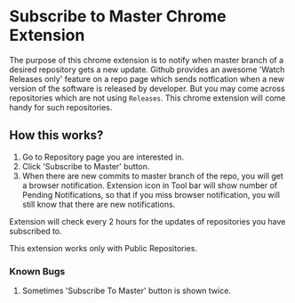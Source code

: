 # Subscribe to Master Chrome Extension

The purpose of this chrome extension is to notify when master branch of a
desired repository gets a new update. Github provides an awesome 'Watch Releases
only' feature on a repo page which sends notfication when a new version
of the software is released by developer. But you may come across repositories which
are not using `Releases`. This chrome extension will come handy for such
repositories.

## How this works?

1. Go to Repository page you are interested in.
2. Click 'Subscribe to Master' button.
3. When there are new commits to master branch of the repo, you will get a
   browser notification. Extension icon in Tool bar will show number of Pending Notifications, so that if
   you miss browser notification, you will still know that there are new notifications.

Extension will check every 2 hours for the updates of repositories you have
subscribed to.

This extension works only with Public Repositories.

### Known Bugs

1. Sometimes 'Subscribe To Master' button is shown twice.
